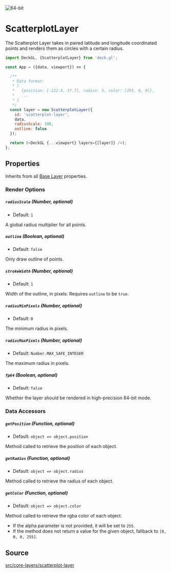 <!-- INJECT:"ScatterplotLayerDemo" -->

<p class="badges">
  <img src="https://img.shields.io/badge/64--bit-support-blue.svg?style=flat-square" alt="64-bit" />
</p>

# ScatterplotLayer

The Scatterplot Layer takes in paired latitude and longitude coordinated
points and renders them as circles with a certain radius.

```js
import DeckGL, {ScatterplotLayer} from 'deck.gl';

const App = ({data, viewport}) => {

  /**
   * Data format:
   * [
   *   {position: [-122.4, 37.7], radius: 5, color: [255, 0, 0]},
   *   ...
   * ]
   */
  const layer = new ScatterplotLayer({
    id: 'scatterplot-layer',
    data,
    radiusScale: 100,
    outline: false
  });

  return (<DeckGL {...viewport} layers={[layer]} />);
};
```

## Properties

Inherits from all [Base Layer](/docs/api-reference/layer.md) properties.

### Render Options

##### `radiusScale` (Number, optional)

- Default: `1`

A global radius multiplier for all points.

##### `outline` (Boolean, optional)

- Default: `false`

Only draw outline of points.

##### `strokeWidth` (Number, optional)

- Default: `1`

Width of the outline, in pixels. Requires `outline` to be `true`.

##### `radiusMinPixels` (Number, optional)

- Default: `0`

The minimum radius in pixels.

##### `radiusMaxPixels` (Number, optional)

- Default: `Number.MAX_SAFE_INTEGER`

The maximum radius in pixels.

##### `fp64` (Boolean, optional)

- Default: `false`

Whether the layer should be rendered in high-precision 64-bit mode.

### Data Accessors

##### `getPosition` (Function, optional)

- Default: `object => object.position`

Method called to retrieve the position of each object.

##### `getRadius` (Function, optional)

- Default: `object => object.radius`

Method called to retrieve the radius of each object.

##### `getColor` (Function, optional)

- Default: `object => object.color`

Method called to retrieve the rgba color of each object.
* If the alpha parameter is not provided, it will be set to `255`.
* If the method does not return a value for the given object, fallback to
`[0, 0, 0, 255]`.

## Source

[src/core-layers/scatterplot-layer](https://github.com/uber/deck.gl/tree/5.1-release/src/core-layers/scatterplot-layer)

